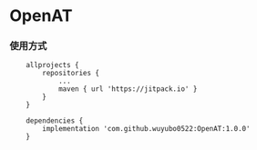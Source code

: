 # OpenAT

### 使用方式
```
	allprojects {
		repositories {
			...
			maven { url 'https://jitpack.io' }
		}
	}
```
```
    dependencies {
	    implementation 'com.github.wuyubo0522:OpenAT:1.0.0'
	}
```